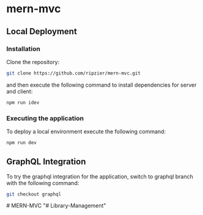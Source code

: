 # mern-mvc

## Local Deployment

### Installation

Clone the repository:

```bash
git clone https://github.com/ripzier/mern-mvc.git
```

and then execute the following command to install dependencies for server and client:

```bash
npm run idev
```

### Executing the application

To deploy a local environment execute the following command:

```bash
npm run dev
```

## GraphQL Integration

To try the graphql integration for the application, switch to graphql branch with the following command:

```bash
git checkout graphql
```
#   M E R N - M V C  
 "# Library-Management" 
